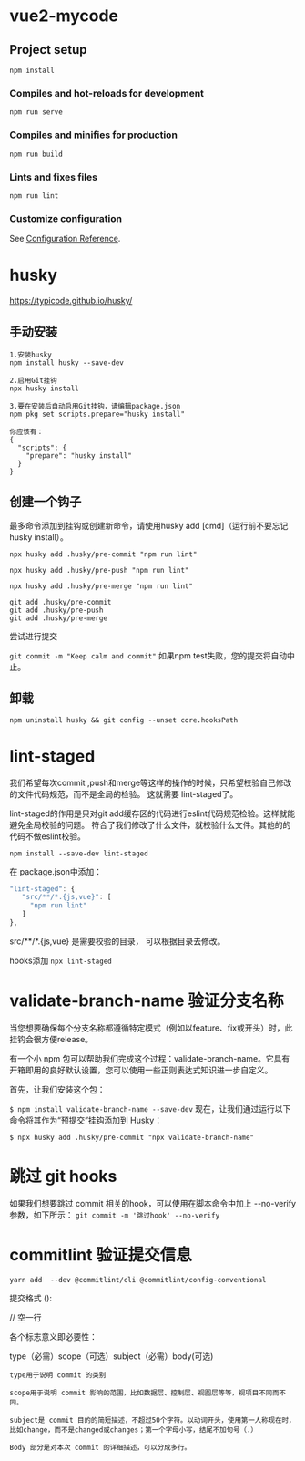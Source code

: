 # vue2-mycode

## Project setup
```
npm install
```

### Compiles and hot-reloads for development
```
npm run serve
```

### Compiles and minifies for production
```
npm run build
```

### Lints and fixes files
```
npm run lint
```

### Customize configuration
See [Configuration Reference](https://cli.vuejs.org/config/).

# husky
https://typicode.github.io/husky/
## 手动安装
```
1.安装husky
npm install husky --save-dev

2.启用Git挂钩
npx husky install

3.要在安装后自动启用Git挂钩，请编辑package.json
npm pkg set scripts.prepare="husky install"

你应该有：
{
  "scripts": {
    "prepare": "husky install" 
  }
}
```
## 创建一个钩子
最多命令添加到挂钩或创建新命令，请使用husky add <file> [cmd]（运行前不要忘记husky install）。

```
npx husky add .husky/pre-commit "npm run lint"

npx husky add .husky/pre-push "npm run lint"

npx husky add .husky/pre-merge "npm run lint"

git add .husky/pre-commit
git add .husky/pre-push
git add .husky/pre-merge
```
尝试进行提交

`git commit -m "Keep calm and commit"`
如果npm test失败，您的提交将自动中止。

## 卸载
```
npm uninstall husky && git config --unset core.hooksPath
```


# lint-staged
我们希望每次commit ,push和merge等这样的操作的时候，只希望校验自己修改的文件代码规范，而不是全局的检验。 这就需要 lint-staged了。

lint-staged的作用是只对git add缓存区的代码进行eslint代码规范检验。这样就能避免全局校验的问题。 符合了我们修改了什么文件，就校验什么文件。其他的的代码不做eslint校验。


`npm install --save-dev lint-staged
`

在 package.json中添加：

```javascript
"lint-staged": {
   "src/**/*.{js,vue}": [
     "npm run lint"
   ]
},
```

src/**/*.{js,vue} 是需要校验的目录， 可以根据目录去修改。

hooks添加
`npx lint-staged`


# validate-branch-name 验证分支名称
当您想要确保每个分支名称都遵循特定模式（例如以feature、fix或开头）时，此挂钩会很方便release。

有一个小 npm 包可以帮助我们完成这个过程：validate-branch-name。它具有开箱即用的良好默认设置，您可以使用一些正则表达式知识进一步自定义。

首先，让我们安装这个包：

`$ npm install validate-branch-name --save-dev`
现在，让我们通过运行以下命令将其作为“预提交”挂钩添加到 Husky：

`$ npx husky add .husky/pre-commit "npx validate-branch-name"`

# 跳过 git hooks
如果我们想要跳过 commit 相关的hook，可以使用在脚本命令中加上 --no-verify 参数，如下所示：
`git commit -m '跳过hook' --no-verify`

# commitlint 验证提交信息
`yarn add  --dev @commitlint/cli @commitlint/config-conventional`

提交格式
<type>(<scope>): <subject>

// 空一行

<body>

各个标志意义即必要性：

type（必需）scope（可选）subject（必需）body(可选)

 

```
type用于说明 commit 的类别

scope用于说明 commit 影响的范围，比如数据层、控制层、视图层等等，视项目不同而不同。

subject是 commit 目的的简短描述，不超过50个字符。以动词开头，使用第一人称现在时，比如change，而不是changed或changes；第一个字母小写，结尾不加句号（.）

Body 部分是对本次 commit 的详细描述，可以分成多行。
```
